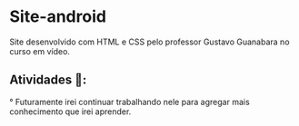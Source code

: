 # Site-android
 Site desenvolvido com HTML e CSS pelo professor Gustavo Guanabara no curso em vídeo.

## Atividades :pencil::

° Futuramente irei continuar trabalhando nele para agregar mais conhecimento que irei aprender.
